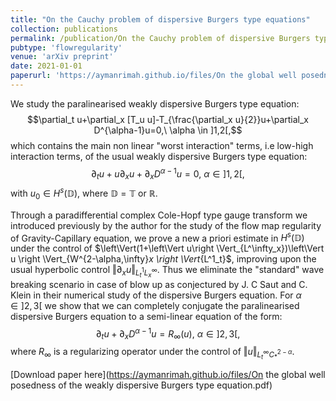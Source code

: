 ```yaml
--- 
title: "On the Cauchy problem of dispersive Burgers type equations" 
collection: publications  
permalink: /publication/On the Cauchy problem of dispersive Burgers type equations
pubtype: 'flowregularity'
venue: 'arXiv preprint'
date: 2021-01-01
paperurl: 'https://aymanrimah.github.io/files/On the global well posedness of the weakly dispersive Burgers type equation.pdf'
---
```


We study the paralinearised weakly dispersive Burgers type equation: 
$$\partial_t u+\partial_x [T_u u]-T_{\frac{\partial_x u}{2}}u+\partial_x D^{\alpha-1}u=0,\ \alpha \in ]1,2[,$$
which contains the main non linear "worst interaction" terms, i.e low-high interaction terms, of the usual weakly dispersive Burgers type equation:
$$\partial_t u+u\partial_x u+\partial_x D^{\alpha-1}u=0,\ \alpha \in ]1,2[,$$ with $u_0 \in H^s(\mathbb D)$, where $\mathbb D=\mathbb T \text{ or } \mathbb R$. 

Through a paradifferential complex Cole-Hopf type gauge transform we introduced previously by the author for the study of the flow map regularity of Gravity-Capillary equation, we prove a new a priori estimate in $H^s(\mathbb D)$ under the control of $\left\Vert(1+\left\Vert u\right \Vert_{L^\infty_x})\left\Vert u \right \Vert_{W^{2-\alpha,\infty}_x \right \Vert_{L^1_t}$, improving upon the usual hyperbolic control  $\left\Vert \partial_x u \right \Vert_{L^1_tL^\infty_x}$. Thus we eliminate the "standard" wave breaking scenario in case of blow up as conjectured by J. C Saut and C. Klein in their numerical study of the dispersive Burgers  equation.
For $\alpha\in ]2,3[$ we show that we can completely conjugate the paralinearised dispersive Burgers equation to a semi-linear equation of the form:
$$\partial_tu+ \partial_x D^{\alpha-1}u=R_\infty(u),\ \alpha \in ]2,3[,$$
where $R_\infty$ is a regularizing operator under the control of $\left\Vert u\right \Vert_{L^\infty_t C^{2-\alpha}_*}$.

[Download paper here](https://aymanrimah.github.io/files/On the global well posedness of the weakly dispersive Burgers type equation.pdf)
